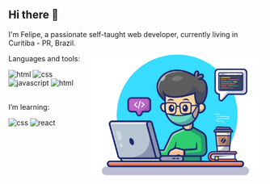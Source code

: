 ## Hi there 👋 
<div>
  <p>I'm Felipe, a passionate self-taught web developer, currently living in Curitiba - PR, Brazil.</p> 
  <img heigth="350em" width="350em" alt="Felipe" align="right" src="felipe.png"/>
</div>

<div>  
  <p> Languages and tools: </p>

  <img heigth="30" width="40" alt="html" src="https://cdn.jsdelivr.net/gh/devicons/devicon/icons/html5/html5-original.svg" />
  <img heigth="30" width="40" alt="css" src="https://cdn.jsdelivr.net/gh/devicons/devicon/icons/css3/css3-original.svg" />
  <img heigth="30" width="40" alt="javascript" src="https://cdn.jsdelivr.net/gh/devicons/devicon/icons/javascript/javascript-plain.svg" />
  <img heigth="30" width="40" alt="html" src="https://cdn.jsdelivr.net/gh/devicons/devicon/icons/git/git-original.svg" />
  <br /><br />
</div>


<div>
  <p> I’m learning: </p>

  <img heigth="30" width="40" alt="css" src="https://cdn.jsdelivr.net/gh/devicons/devicon/icons/vuejs/vuejs-original.svg" />
  <img heigth="30" width="40" alt="react" src="https://cdn.jsdelivr.net/gh/devicons/devicon/icons/react/react-original.svg" />
  <br /><br />
</div>






<!--
**FelipeL7/FelipeL7** is a ✨ _special_ ✨ repository because its `README.md` (this file) appears on your GitHub profile.

Here are some ideas to get you started:

- 🔭 I’m currently working on ...
- 🌱 I’m currently learning ...
- 👯 I’m looking to collaborate on ...
- 🤔 I’m looking for help with ...
- 💬 Ask me about ...
- 📫 How to reach me: ...
- 😄 Pronouns: ...
- ⚡ Fun fact: ...

<div> 
  <p>Contact: </p>

  <a href="https://www.linkedin.com/in/felipe-c-b560a454/" target="_blank">
    <img heigth="30" width="40" alt="linked-in" src="https://cdn.jsdelivr.net/gh/devicons/devicon/icons/linkedin/linkedin-original.svg" /> 
  </a>
  <br />
</div>


-->
